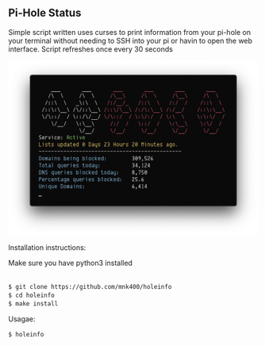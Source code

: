 ## Pi-Hole Status

Simple script written uses curses to print information from your pi-hole on your terminal without needing to SSH into your pi or havin to open the web interface. Script refreshes once every 30 seconds

![](img/terminal-screenshot.png)

Installation instructions:

Make sure you have python3 installed
```sh

$ git clone https://github.com/mnk400/holeinfo
$ cd holeinfo
$ make install
```

Usagae:

```
$ holeinfo
```



